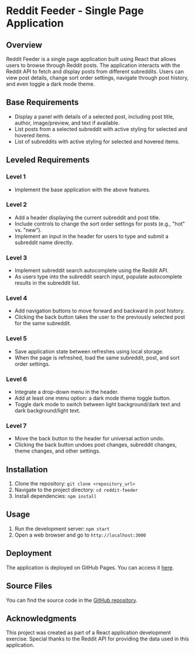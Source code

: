 # Reddit Feeder - Single Page Application

## Overview

Reddit Feeder is a single page application built using React that allows users to browse through Reddit posts. The application interacts with the Reddit API to fetch and display posts from different subreddits. Users can view post details, change sort order settings, navigate through post history, and even toggle a dark mode theme.

## Base Requirements

- Display a panel with details of a selected post, including post title, author, image/preview, and text if available.
- List posts from a selected subreddit with active styling for selected and hovered items.
- List of subreddits with active styling for selected and hovered items.

## Leveled Requirements

### Level 1

- Implement the base application with the above features.

### Level 2

- Add a header displaying the current subreddit and post title.
- Include controls to change the sort order settings for posts (e.g., "hot" vs. "new").
- Implement an input in the header for users to type and submit a subreddit name directly.

### Level 3

- Implement subreddit search autocomplete using the Reddit API.
- As users type into the subreddit search input, populate autocomplete results in the subreddit list.

### Level 4

- Add navigation buttons to move forward and backward in post history.
- Clicking the back button takes the user to the previously selected post for the same subreddit.

### Level 5

- Save application state between refreshes using local storage.
- When the page is refreshed, load the same subreddit, post, and sort order settings.

### Level 6

- Integrate a drop-down menu in the header.
- Add at least one menu option: a dark mode theme toggle button.
- Toggle dark mode to switch between light background/dark text and dark background/light text.

### Level 7

- Move the back button to the header for universal action undo.
- Clicking the back button undoes post changes, subreddit changes, theme changes, and other settings.

## Installation

1. Clone the repository: `git clone <repository_url>`
2. Navigate to the project directory: `cd reddit-feeder`
3. Install dependencies: `npm install`

## Usage

1. Run the development server: `npm start`
2. Open a web browser and go to `http://localhost:3000`

## Deployment

The application is deployed on GitHub Pages. You can access it [here](https://yourusername.github.io/reddit-feeder).

## Source Files

You can find the source code in the [GitHub repository](https://github.com/yourusername/reddit-feeder).

## Acknowledgments

This project was created as part of a React application development exercise. Special thanks to the Reddit API for providing the data used in this application.
